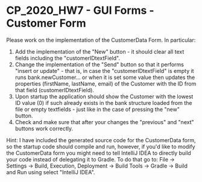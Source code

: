 # CP_2020_HW7 -  GUI Forms - Customer Form

Please work on the implementation of the CustomerData Form.
In particular:

1. Add the implementation of the "New" button - it should clear all text fields including the "customerIDtextField". 
2. Change the implementation of the "Send" button so that it performs "insert or update" - that is, in case the 
"customerIDtextField" is empty it runs bank.newCustomer... or when it is set some value then updates the properties 
(firstName, lastName, email) of the Customer with the ID from that field (customerIDtextField).
3. Upon startup the application should show the Customer with the lowest ID value (0) if such already exists in the bank
structure loaded from the file or empty textfields - just like in the case of pressing the "new" button.  
4. Check and make sure that after your changes the "previous" and "next" buttons work correctly. 

Hint: I have included the generated source code for the CustomerData form, so the startup code should compile and run, 
however, if you'd like to modify the CustomerData form you might need to tell IntelliJ IDEA to directly build your code 
instead of delegating it to Gradle.
To do that go to:  File -> Settings -> Build, Execution, Deployment ->  Build Tools ->  Gradle -> Build and Run using
select "IntelliJ IDEA".
